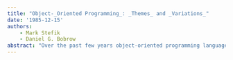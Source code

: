 ```yaml
---
title: "Object-_Oriented Programming_: _Themes_ and _Variations_"
date: '1985-12-15'
authors: 
    - Mark Stefik
    - Daniel G. Bobrow
abstract: "Over the past few years object-oriented programming languages have become popular in the artifical intelligence community, often as add-ons to Lisp. This is an introduction to the concepts of object-oriented programming based on our eperience of them in Loops, and secondarily a asurvey of some of the important variations and open issues that are being explored and debated among users of different dialects."
---
```


